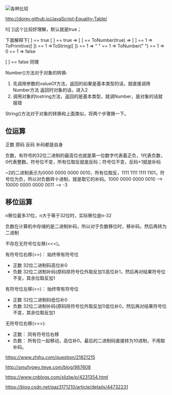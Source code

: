 ![各种比较](http://lc-jnsqxslr.cn-n1.lcfile.com/5aca323cb44b34e58aa2.jpg)

http://dorey.github.io/JavaScript-Equality-Table/

f([ ])这个比较好理解，默认就是true；

下面解释下[ ] == true
[ ] == true => [ ] == ToNumber(true) => [ ] == 1 => ToPrimitive([ ]) == 1 =>ToString([ ]) == 1 => " " == 1 => ToNumber(" ")  == 1 => 0 == 1 => false

[ ] == false 同理

Number()方法对于对象的转换:

 1. 先调用参数的valueOf方法，返回的如果是基本类型的话，就直接调用Number方法
返回时对象的话，进入2
 2. 调用对象的tostring方法，返回的是基本类型，就调Number，是对象的话就报错

String()方法对于对象的转换和上面类似，将两个步骤换一下。 

## 位运算

正数 原码 反码 补码都是自身

负数，有符号的32位二进制的最高位也就是第一位数字代表着正负，1代表负数，0代表整数。符号位不变，所有位取反就是反码；符号位不变，反码+1就是补码

~2的二进制表示为0000 0000 0000 0010，所有位取反，1111 1111 1111 1101，符号位为负，所以对负数转十进制，就是取它的补码。1000 0000 0000 0010 --> 10000 0000 0000 0011 --> -3


## 移位运算

n移位最多31位，n大于等于32位时，实际移位是n-32

负数在计算机中存储的是二进制补码，所以对于负数移位时，移补码，然后再转为二进制

不存在无符号位左移(<<<)。

有符号位右移(>>)：
始终带有符号位
* 正数
32位二进制码高位补0
* 负数
32位二进制补码(原码除符号位外取反加1)高位补1，然后再对结果符号位不变，其余位取反加1

有符号位左移(<<)：
始终带有符号位
* 正数
32位二进制码低位补0
* 负数
32位二进制补码(原码除符号位外取反加1)低位补0，然后再对结果符号位不变，其余位取反加1

无符号位右移(>>>):
* 正数：
同有符号位右移
* 负数：
所有位一起移动，高位补0，最后的二进制码直接转为10进制，不用取补码。

https://www.zhihu.com/question/21821215

http://smufvgwy.iteye.com/blog/987608

https://www.cnblogs.com/xljzlw/p/4231354.html

https://blog.csdn.net/qaz3171210/article/details/44732231
  
